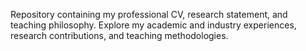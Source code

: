 Repository containing my professional CV, research statement, and teaching philosophy. Explore my academic and industry experiences, research contributions, and teaching methodologies.
